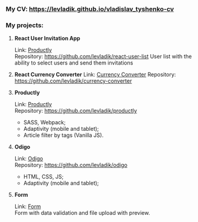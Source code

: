 ### My CV: https://levladik.github.io/vladislav_tyshenko-cv

### My projects:

1. **React User Invitation App**

	Link: <a href="https://levladik.github.io/react-user-list/" target="blank">Productly</a>    
	Repository: https://github.com/levladik/react-user-list
	User list with the ability to select users and send them invitations

2. **React Currency Converter**
	Link: <a href="https://github.com/levladik/currency-converter" target="blank">Currency Converter</a>
 	Repository: https://github.com/levladik/currency-converter

3. **Productly**
	
	Link: <a href="https://levladik.github.io/productly/" target="blank">Productly</a>    
	Repository: https://github.com/levladik/productly
	- SASS, Webpack;
	- Adaptivity (mobile and tablet);
	- Article filter by tags (Vanilla JS).

4. **Odigo**

	Link: <a href="https://levladik.github.io/odigo/" target="blank">Odigo</a>  
	Repository: https://github.com/levladik/odigo
 	- HTML, CSS, JS;
	- Adaptivity (mobile and tablet);

5. **Form**

	Link: <a href="https://levladik.github.io/practice-1/" target="blank">Form</a>  	
	Form with data validation and file upload with preview.
